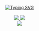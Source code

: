 <p align="center">

<a href="https://github.com/Drarlian">
<img src="https://readme-typing-svg.demolab.com?font=Fira+Code&duration=4000&pause=200&multiline=true&width=620&height=80&lines=Witor+Oliveira;Desenvolvedor+%7C+Estudante+%7C+Engenheiro da Computação;Python+%7C+Automação+%7C+Análise de Dados" alt="Typing SVG" />
</a>
  
<br/>
<br/>

<a href="https://www.linkedin.com/in/witoroliveira/">
<img src="https://img.shields.io/badge/-Linkedin-blue?style=flat-square&logo=linkedin"> 
</a>
<a href="mailto:witoredson@gmail.com">
<img src="https://img.shields.io/badge/-Email-red?style=flat-square&logo=gmail&logoColor=white">
</a>

<br/>

<a href="https://github.com/Drarlian">
  <img src="https://github-stats-alpha.vercel.app/api?username=Drarlian&cc=22272e&tc=37BCF6&ic=fff&bc=0000">
</a>
<p>


<!-- 
### Hi there 👋
<img src="https://img.shields.io/badge/-Linkedin-blue?style=flat-square&logo=linkedin"> 
-->

<!--
**Drarlian/Drarlian** is a ✨ _special_ ✨ repository because its `README.md` (this file) appears on your GitHub profile.

Here are some ideas to get you started:

- 🔭 I’m currently working on ...
- 🌱 I’m currently learning ...
- 👯 I’m looking to collaborate on ...
- 🤔 I’m looking for help with ...
- 💬 Ask me about ...
- 📫 How to reach me: ...
- 😄 Pronouns: ...
- ⚡ Fun fact: ...
-->
